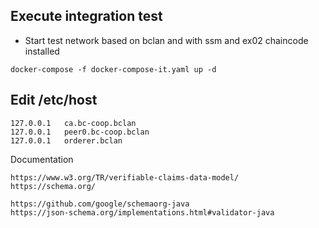 
## Execute integration test

 * Start test network based on bclan and with ssm and ex02 chaincode installed
```
docker-compose -f docker-compose-it.yaml up -d
```

## Edit /etc/host

```
127.0.0.1	ca.bc-coop.bclan
127.0.0.1	peer0.bc-coop.bclan
127.0.0.1	orderer.bclan

```

Documentation
```
https://www.w3.org/TR/verifiable-claims-data-model/
https://schema.org/

https://github.com/google/schemaorg-java
https://json-schema.org/implementations.html#validator-java
```
